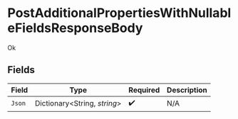 # PostAdditionalPropertiesWithNullableFieldsResponseBody

Ok


## Fields

| Field                        | Type                         | Required                     | Description                  |
| ---------------------------- | ---------------------------- | ---------------------------- | ---------------------------- |
| `Json`                       | Dictionary<String, *string*> | :heavy_check_mark:           | N/A                          |